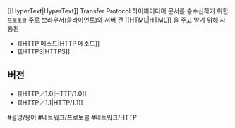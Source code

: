 [[HyperText|HyperText]] Transfer Protocol
하이퍼미디어 문서를 송수신하기 위한 `프로토콜`
주로 브라우저(클라이언트)와 서버 간 [[HTML|HTML]] 을 주고 받기 위해 사용됨

- [[HTTP 메소드|HTTP 메소드]]
- [[HTTPS|HTTPS]]

## 버전
- [[HTTP／1.0|HTTP/1.0]]
- [[HTTP／1.1|HTTP/1.1]]

#설명/용어 #네트워크/프로토콜 #네트워크/HTTP 
